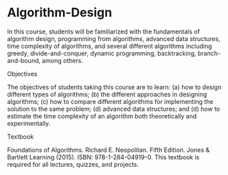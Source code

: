# Algorithm-Design

In this course, students will be familiarized with the fundamentals of algorithm design, programming from algorithms, advanced data structures, time complexity of algorithms, and several different algorithms including greedy, divide-and-conquer, dynamic programming, backtracking, branch-and-bound, among others.

Objectives

The objectives of students taking this course are to learn: (a) how to design different types of algorithms; (b) the different approaches in designing algorithms; (c) how to compare different algorithms for implementing the solution to the same problem; (d) advanced data structures; and (d) how to estimate the time complexity of an algorithm both theoretically and experimentally.

Textbook

Foundations of Algorithms. Richard E. Neopolitan. Fifth Edition. Jones & Bartlett Learning (2015). ISBN: 978-1-284-04919-0.
This textbook is required for all lectures, quizzes, and projects.